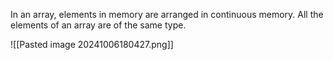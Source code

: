 In an array, elements in memory are arranged in continuous memory. All the elements of an array are of the same type. 

![[Pasted image 20241006180427.png]]
